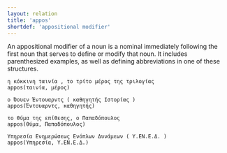 ```yaml
---
layout: relation
title: 'appos'
shortdef: 'appositional modifier'
---
```


An appositional modifier of a noun is a nominal immediately following
the first noun that serves to define or modify that noun. It includes
parenthesized examples, as well as defining abbreviations in one of
these structures.

~~~ sdparse
η κόκκινη ταινία , το τρίτο μέρος της τριλογίας
appos(ταινία, μέρος)
~~~

~~~ sdparse
ο Όουεν Έντουαρντς ( καθηγητής Ιστορίας )
appos(Έντουαρντς, καθηγητής)
~~~

~~~ sdparse
το θύμα της επίθεσης, ο Παπαδόπουλος
appos(θύμα, Παπαδόπουλος)
~~~

~~~ sdparse
Υπηρεσία Ενημερώσεως Ενόπλων Δυνάμεων ( Υ.ΕΝ.Ε.Δ. ) 
appos(Υπηρεσία, Υ.ΕΝ.Ε.Δ.)
~~~

<!--
In case of more than one appositive nominal, all nouns should be marked as modifying the first noun, rather than being chained:

~~~ sdparse
Sam , my brother , John 's cousin , arrived
appos(Sam-1, brother-4)
appos(Sam-1, cousin-8)
~~~

*appos* is also used to link key-value pairs in addresses, signatures, etc. (see also the [list]() label):

~~~ sdparse
Steve Jones Phone: 555-9814 Email: jones@abc.edf
name(Steve-1, Jones-2)
list(Steve-1, Phone:-3)
list(Steve-1, Email:-5)
appos(Phone:-3, 555-9814-4)
appos(Email:-5, jones@abc.edf-6)
~~~
-->
<!-- Interlanguage links updated Út zář 29 20:43:09 CEST 2020 -->
